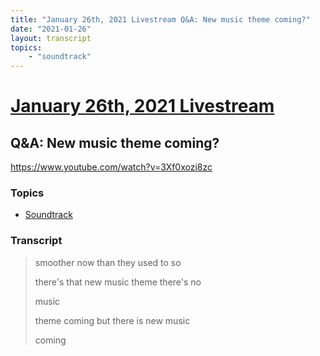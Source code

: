 ```yaml
---
title: "January 26th, 2021 Livestream Q&A: New music theme coming?"
date: "2021-01-26"
layout: transcript
topics:
    - "soundtrack"
---
```

# [January 26th, 2021 Livestream](../2021-01-26.md)
## Q&A: New music theme coming?
https://www.youtube.com/watch?v=3Xf0xozi8zc

### Topics
* [Soundtrack](../topics/soundtrack.md)

### Transcript

> smoother now than they used to so
>
> there's that new music theme there's no
>
> music
>
> theme coming but there is new music
>
> coming
